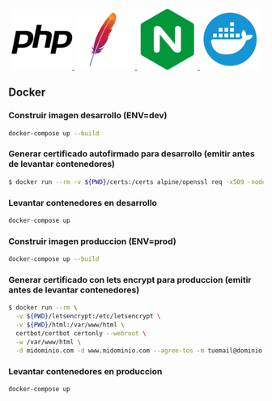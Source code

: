<p align="center">
  <a href="https://www.php.net/" target="_blank">
    <img src="./setup-logos/php02-svgrepo-com.svg" width="120" alt="PHP Logo" />
  </a>
  <a href="https://httpd.apache.org/" target="_blank">
    <img src="./setup-logos/apache-svgrepo-com.svg" width="120" alt="Apache Logo" />
  </a>
  <a href="https://www.nginx.com/" target="_blank">
    <img src="./setup-logos/nginx-svgrepo-com.svg" width="120" alt="Nginx Logo" />
  </a>
  <a href="https://www.docker.com/" target="_blank">
    <img src="./setup-logos/docker-svgrepo-com.svg" width="120" alt="Docker Logo" />
  </a>
</p>

## Docker

### Construir imagen desarrollo (ENV=dev)

```bash
docker-compose up --build
```

### Generar certificado autofirmado para desarrollo (emitir antes de levantar contenedores)

```bash
$ docker run --rm -v ${PWD}/certs:/certs alpine/openssl req -x509 -nodes -days 365 -newkey rsa:2048 -keyout /certs/server.key -out /certs/server.crt -subj "/CN=localhost"
```

### Levantar contenedores en desarrollo

```bash
docker-compose up
```

### Construir imagen produccion (ENV=prod)

```bash
docker-compose up --build
```

### Generar certificado con lets encrypt para produccion (emitir antes de levantar contenedores)
```bash
$ docker run --rm \
  -v ${PWD}/letsencrypt:/etc/letsencrypt \
  -v ${PWD}/html:/var/www/html \
  certbot/certbot certonly --webroot \
  -w /var/www/html \
  -d midominio.com -d www.midominio.com --agree-tos -m tuemail@dominio.com --no-eff-email
```

### Levantar contenedores en produccion

```bash
docker-compose up
```